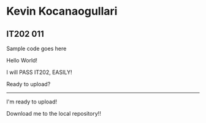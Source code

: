 # Kevin Kocanaogullari
## IT202 011

Sample code goes here

Hello World!

I will PASS IT202, EASILY!

Ready to upload?

---------------

I'm ready to upload!

Download me to the local repository!!
